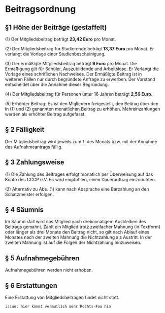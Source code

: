 # Beitragsordnung 


## §1  Höhe der Beiträge (gestaffelt)
 
(1) Der Mitgliedsbeitrag beträgt **23,42 Euro** pro Monat.
 
(2) Der Mitgliedsbeitrag für Studierende beträgt **13,37 Euro** pro Monat. Er verlangt die Vorlage einer Studienbescheinigung.
 
(3) Der ermäßigte Mitgliedsbeitrag beträgt **9 Euro** pro Monat. Die Ermäßigung gilt für Schüler, Auszubildende und Arbeitslose. Er Verlangt die Vorlage eines schriflichen Nachweises. Der Ermäßigte Beitrag ist in weiteren Fällen nur durch begründete Anfrage zu erwerben. Der Vorstand entscheidet über die Annahme dieser Begründung.
 
(4) Der Mitgliedsbeitrag für Personen unter 16 Jahren beträgt **2,56 Euro**.
 
(5) Erhöhter Beitrag: Es ist den Migliedern freigestellt, den Beitrag über den in (1) und (2) genannten monatlichen Beitrag zu erhöhen. Mehreinzahlungen werden als erhöhter Beitrag aufgefasst.

## § 2 Fälligkeit
 
Der Mitgliedsbeitrag wird jeweils zum 1. des Monats bzw. mit der Annahme des Aufnahmeantrags fällig.
 
## § 3 Zahlungsweise

(1) Die Zahlung des Beitrages erfolgt monatlich per Überweisung auf das Konto des CCCP e.V. Es wird empfohlen, einen Dauerauftrag einzurichten.

(2) Alternativ zu Abs. (1) kann nach Absprache eine Barzahlung an den Schatzmeister erfolgen.

## § 4 Säumnis

Im Säumnisfall wird das Mitglied nach dreimonatigem Ausbleiben des Beitrags gemahnt. Zahlt ein Mitglied trotz zweifacher Mahnung (in Textform) oder länger als drei Monate den Beitrag nicht, so gilt nach Ablauf eines Monates nach der zweiten Mahnung die Nichtzahlung als Austritt. In der zweiten Mahnung ist auf die Folgen der Nichtzahlung hinzuweisen.

## § 5  Aufnahmegebühren
 
Aufnahmegebühren werden nicht erhoben.

## § 6  Erstattungen

Eine Erstattung von Mitgliedsbeiträgen findet nicht statt.

`issue: hier kommt vermutlich mehr Rechts-Foo hin`
